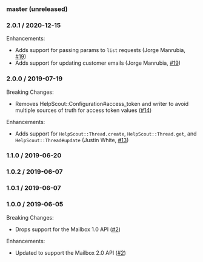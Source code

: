 ### master (unreleased)

### 2.0.1 / 2020-12-15

Enhancements:

* Adds support for passing params to `list` requests (Jorge Manrubia, [#19](https://github.com/taxjar/help_scout-sdk/pull/19))
* Adds support for updating customer emails (Jorge Manrubia, [#19](https://github.com/taxjar/help_scout-sdk/pull/19)) 

### 2.0.0 / 2019-07-19

Breaking Changes:

* Removes HelpScout::Configuration#access_token and writer to avoid multiple sources
  of truth for access token values ([#14](https://github.com/taxjar/help_scout-sdk/pull/14))

Enhancements:

* Adds support for `HelpScout::Thread.create`, `HelpScout::Thread.get`, and
  `HelpScout::Thread#update` (Justin White, [#13](https://github.com/taxjar/help_scout-sdk/pull/13))

### 1.1.0 / 2019-06-20

### 1.0.2 / 2019-06-07

### 1.0.1 / 2019-06-07

### 1.0.0 / 2019-06-05

Breaking Changes:

* Drops support for the Mailbox 1.0 API ([#2](https://github.com/taxjar/help_scout-sdk/pull/2))

Enhancements:

* Updated to support the Mailbox 2.0 API ([#2](https://github.com/taxjar/help_scout-sdk/pull/2))
